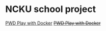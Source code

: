# NCKU school project

[PWD Play with Docker](https://labs.play-with-docker.com/?stack=https://andythebreaker.github.io/yolov5ver7FrontEndDocker/docker-compose.yml)
~~[PWD Play with Docker](https://labs.play-with-docker.com/?stack=https://raw.githubusercontent.com/andythebreaker/yolov5ver7FrontEndDocker/main/docker-compose.yml)~~
